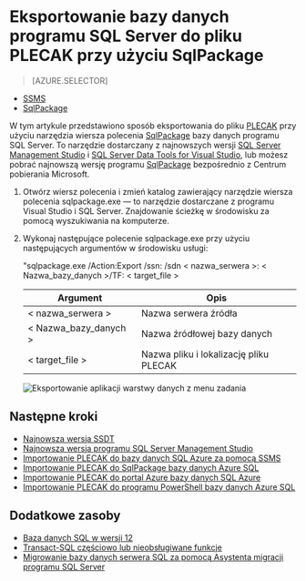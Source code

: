<properties
   pageTitle="Eksportowanie bazy danych programu SQL Server do pliku PLECAK przy użyciu SqlPackage | Microsoft Azure"
   description="Migracja bazy danych dla systemu Microsoft Azure SQL Database eksport bazy danych, eksportowanie pliku PLECAK, sqlpackage"
   services="sql-database"
   documentationCenter=""
   authors="CarlRabeler"
   manager="jhubbard"
   editor=""/>

<tags
   ms.service="sql-database"
   ms.devlang="NA"
   ms.topic="article"
   ms.tgt_pltfrm="NA"
   ms.workload="sqldb-migrate"
   ms.date="08/24/2016"
   ms.author="carlrab"/>

# <a name="export-a-sql-server-database-to-a-bacpac-file-using-sqlpackage"></a>Eksportowanie bazy danych programu SQL Server do pliku PLECAK przy użyciu SqlPackage

> [AZURE.SELECTOR]
- [SSMS](sql-database-cloud-migrate-compatible-export-bacpac-ssms.md)
- [SqlPackage](sql-database-cloud-migrate-compatible-export-bacpac-sqlpackage.md)

W tym artykule przedstawiono sposób eksportowania do pliku [PLECAK](https://msdn.microsoft.com/library/ee210546.aspx#Anchor_4) przy użyciu narzędzia wiersza polecenia [SqlPackage](https://msdn.microsoft.com/library/hh550080.aspx) bazy danych programu SQL Server. To narzędzie dostarczany z najnowszych wersji [SQL Server Management Studio](https://msdn.microsoft.com/library/mt238290.aspx) i [SQL Server Data Tools for Visual Studio](https://msdn.microsoft.com/library/mt204009.aspx), lub możesz pobrać najnowszą wersję programu [SqlPackage](https://www.microsoft.com/en-us/download/details.aspx?id=53876) bezpośrednio z Centrum pobierania Microsoft.

1. Otwórz wiersz polecenia i zmień katalog zawierający narzędzie wiersza polecenia sqlpackage.exe — to narzędzie dostarczane z programu Visual Studio i SQL Server. Znajdowanie ścieżkę w środowisku za pomocą wyszukiwania na komputerze.
2. Wykonaj następujące polecenie sqlpackage.exe przy użyciu następujących argumentów w środowisku usługi:

    "sqlpackage.exe /Action:Export /ssn: /sdn < nazwa_serwera >: < Nazwa_bazy_danych >/TF: < target_file >

  	| Argument  | Opis  |
  	|---|---|
  	| < nazwa_serwera >  | Nazwa serwera źródła  |
  	| < Nazwa_bazy_danych >  | Nazwa źródłowej bazy danych  |
  	| < target_file >  | Nazwa pliku i lokalizację pliku PLECAK  |

    ![Eksportowanie aplikacji warstwy danych z menu zadania](./media/sql-database-cloud-migrate/TestForCompatibilityUsingSQLPackage01b.png)

## <a name="next-steps"></a>Następne kroki

- [Najnowsza wersja SSDT](https://msdn.microsoft.com/library/mt204009.aspx)
- [Najnowsza wersja programu SQL Server Management Studio](https://msdn.microsoft.com/library/mt238290.aspx)
- [Importowanie PLECAK do bazy danych SQL Azure za pomocą SSMS](sql-database-cloud-migrate-compatible-import-bacpac-ssms.md)
- [Importowanie PLECAK do SqlPackage bazy danych Azure SQL](sql-database-cloud-migrate-compatible-import-bacpac-sqlpackage.md)
- [Importowanie PLECAK do portal Azure bazy danych SQL Azure](sql-database-import.md)
- [Importowanie PLECAK do programu PowerShell bazy danych Azure SQL](sql-database-import-powershell.md)

## <a name="additional-resources"></a>Dodatkowe zasoby

- [Baza danych SQL w wersji 12](sql-database-v12-whats-new.md)
- [Transact-SQL częściowo lub nieobsługiwane funkcje](sql-database-transact-sql-information.md)
- [Migrowanie bazy danych serwera SQL za pomocą Asystenta migracji programu SQL Server](http://blogs.msdn.com/b/ssma/)
